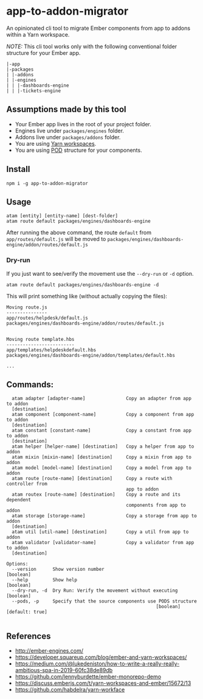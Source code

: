 # app-to-addon-migrator
An opinionated cli tool to migrate Ember components from app to addons within a Yarn workspace.

*NOTE:* This cli tool works only with the following conventional folder structure for your Ember app.

```
|-app
|-packages
| |-addons
| |-engines
| | |-dashboards-engine
| | |-tickets-engine

```

## Assumptions made by this tool
- Your Ember app lives in the root of your project folder.
- Engines live under `packages/engines` folder.
- Addons live under `packages/addons` folder.
- You are using [Yarn workspaces](https://classic.yarnpkg.com/en/docs/workspaces/).
- You are using [POD](https://cli.emberjs.com/release/advanced-use/project-layouts/#podslayout) structure for your components.

## Install
```
npm i -g app-to-addon-migrator
```

## Usage
```
atam [entity] [entity-name] [dest-folder]
atam route default packages/engines/dashboards-engine
```

After running the above command, the route `default` from `app/routes/default.js` will be
moved to `packages/engines/dashboards-engine/addon/routes/default.js`

### Dry-run
If you just want to see/verify the movement use the `--dry-run` or `-d` option.

```
atam route default packages/engines/dashboards-engine -d
```

This will print something like (without actually copying the files):
```
Moving route.js
---------------
app/routes/helpdesk/default.js
packages/engines/dashboards-engine/addon/routes/default.js


Moving route template.hbs
-------------------------
app/templates/helpdeskdefault.hbs
packages/engines/dashboards-engine/addon/templates/default.hbs

...
```

## Commands:
```
  atam adapter [adapter-name]               Copy an adapter from app to addon
  [destination]
  atam component [component-name]           Copy a component from app to addon
  [destination]
  atam constant [constant-name]             Copy a constant from app to addon
  [destination]
  atam helper [helper-name] [destination]   Copy a helper from app to addon
  atam mixin [mixin-name] [destination]     Copy a mixin from app to addon
  atam model [model-name] [destination]     Copy a model from app to addon
  atam route [route-name] [destination]     Copy a route with controller from
                                            app to addon
  atam routex [route-name] [destination]    Copy a route and its dependent
                                            components from app to addon
  atam storage [storage-name]               Copy a storage from app to addon
  [destination]
  atam util [util-name] [destination]       Copy a util from app to addon
  atam validator [validator-name]           Copy a validator from app to addon
  [destination]

Options:
  --version      Show version number                                   [boolean]
  --help         Show help                                             [boolean]
  --dry-run, -d  Dry Run: Verify the movement without executing        [boolean]
  --pods, -p     Specify that the source components use PODS structure
                                                       [boolean] [default: true]


```

## References

- http://ember-engines.com/
- https://developer.squareup.com/blog/ember-and-yarn-workspaces/
- https://medium.com/@lukedeniston/how-to-write-a-really-really-ambitious-spa-in-2019-60fc38de89db
- https://github.com/lennyburdette/ember-monorepo-demo
- https://discuss.emberjs.com/t/yarn-workspaces-and-ember/15672/13
- https://github.com/habdelra/yarn-workface
